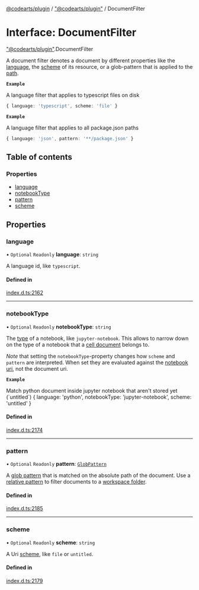 [@codearts/plugin](../README.md) / ["@codearts/plugin"](../modules/_codearts_plugin_.md) / DocumentFilter

# Interface: DocumentFilter

["@codearts/plugin"](../modules/_codearts_plugin_.md).DocumentFilter

A document filter denotes a document by different properties like
the [language](codearts_plugin_.TextDocument.md#languageid), the [scheme](../classes/codearts_plugin_.Uri.md#scheme) of
its resource, or a glob-pattern that is applied to the [path](codearts_plugin_.TextDocument.md#filename).

**`Example`**

A language filter that applies to typescript files on disk
```ts
{ language: 'typescript', scheme: 'file' }
```

**`Example`**

A language filter that applies to all package.json paths
```ts
{ language: 'json', pattern: '**​/package.json' }
```

## Table of contents

### Properties

- [language](codearts_plugin_.DocumentFilter.md#language)
- [notebookType](codearts_plugin_.DocumentFilter.md#notebooktype)
- [pattern](codearts_plugin_.DocumentFilter.md#pattern)
- [scheme](codearts_plugin_.DocumentFilter.md#scheme)

## Properties

### language

• `Optional` `Readonly` **language**: `string`

A language id, like `typescript`.

#### Defined in

[index.d.ts:2162](https://github.com/xyz-fish/cloudide-plugin-api/blob/9927cd6/index.d.ts#L2162)

___

### notebookType

• `Optional` `Readonly` **notebookType**: `string`

The [type](codearts_plugin_.NotebookDocument.md#notebooktype) of a notebook, like `jupyter-notebook`. This allows
to narrow down on the type of a notebook that a [cell document](codearts_plugin_.NotebookCell.md#document) belongs to.

*Note* that setting the `notebookType`-property changes how `scheme` and `pattern` are interpreted. When set
they are evaluated against the [notebook uri](codearts_plugin_.NotebookDocument.md#uri), not the document uri.

**`Example`**

<caption>Match python document inside jupyter notebook that aren't stored yet (`untitled`)</caption>
{ language: 'python', notebookType: 'jupyter-notebook', scheme: 'untitled' }

#### Defined in

[index.d.ts:2174](https://github.com/xyz-fish/cloudide-plugin-api/blob/9927cd6/index.d.ts#L2174)

___

### pattern

• `Optional` `Readonly` **pattern**: [`GlobPattern`](../modules/_codearts_plugin_.md#globpattern)

A [glob pattern](../modules/_codearts_plugin_.md#globpattern) that is matched on the absolute path of the document. Use a [relative pattern](../classes/codearts_plugin_.RelativePattern.md)
to filter documents to a [workspace folder](codearts_plugin_.WorkspaceFolder.md).

#### Defined in

[index.d.ts:2185](https://github.com/xyz-fish/cloudide-plugin-api/blob/9927cd6/index.d.ts#L2185)

___

### scheme

• `Optional` `Readonly` **scheme**: `string`

A Uri [scheme](../classes/codearts_plugin_.Uri.md#scheme), like `file` or `untitled`.

#### Defined in

[index.d.ts:2179](https://github.com/xyz-fish/cloudide-plugin-api/blob/9927cd6/index.d.ts#L2179)
